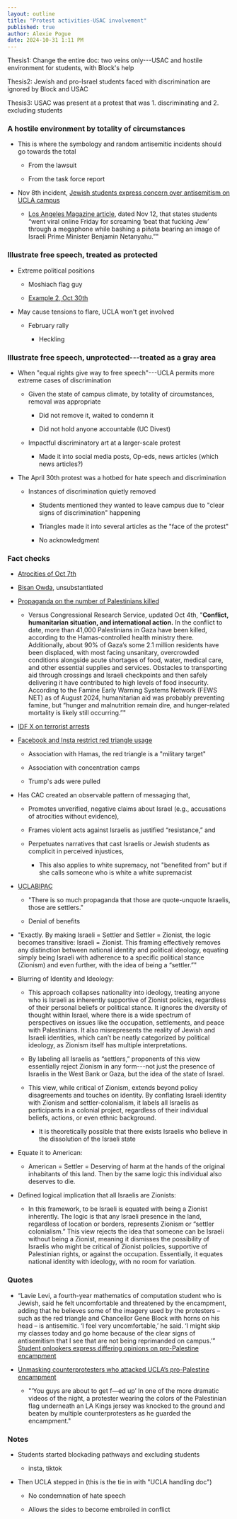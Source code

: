```yaml
---
layout: outline
title: "Protest activities-USAC involvement"
published: true
author: Alexie Pogue
date: 2024-10-31 1:11 PM
---
```



Thesis1: Change the entire doc: two veins only---USAC and hostile environment for students, with Block's help

Thesis2: Jewish and pro-Israel students faced with discrimination are ignored by Block and USAC 

Thesis3: USAC was present at a protest that was 1. discriminating and 2. excluding students



### A hostile environment by totality of circumstances 

- This is where the symbology and random antisemitic incidents should go towards the total

	- From the lawsuit

	- From the task force report


- Nov 8th incident, [Jewish students express concern over antisemitism on UCLA campus](https://dailybruin.com/2023/11/19/jewish-students-express-concern-over-antisemitism-on-ucla-campus)

	- [Los Angeles Magazine article](https://lamag.com/news/ucla-condemns-pro-palestinian-student-protesters-antisemitic-behavior), dated Nov 12, that states students “went viral online Friday for screaming ‘beat that fucking Jew’ through a megaphone while bashing a piñata bearing an image of Israeli Prime Minister Benjamin Netanyahu.”"


### Illustrate free speech, treated as protected 

- Extreme political positions

	- Moshiach flag guy 

	- [Example 2, Oct 30th](https://www.reddit.com/r/ucla/comments/17k6sx8/islamophobes_on_campus/)

- May cause tensions to flare, UCLA won't get involved 

	- February rally 

		- Heckling 

	

### Illustrate free speech, unprotected---treated as a gray area

- When "equal rights give way to free speech"---UCLA permits more extreme cases of discrimination

	- Given the state of campus climate, by totality of circumstances, removal was appropriate 

		- Did not remove it, waited to condemn it 

		- Did not hold anyone accountable (UC Divest)

	- Impactful discriminatory art at a larger-scale protest

		- Made it into social media posts, Op-eds, news articles (which news articles?)

- The April 30th protest was a hotbed for hate speech and discrimination 

	- Instances of discrimination quietly removed

		- Students mentioned they wanted to leave campus due to "clear signs of discrimination" happening 

		- Triangles made it into several articles as the "face of the protest"
	
		- No acknowledgment


### Fact checks

- [Atrocities of Oct 7th](https://www.factcheck.org/2023/10/what-we-know-about-three-widespread-israel-hamas-war-claims/)

- [Bisan Owda](https://www.thewrap.com/bisan-owda-emmy-israel-gaza-idf-executions-claim/), unsubstantiated 

- [Propaganda on the number of Palestinians killed](https://www.instagram.com/p/DA2Um1qR26B/?hl=en&img_index=2)

	- Versus Congressional Research Service, updated Oct 4th, "**Conflict, humanitarian situation, and international action.** In the conflict to date, more than 41,000 Palestinians in Gaza have been killed, according to the Hamas-controlled health ministry there. Additionally, about 90% of Gaza’s some 2.1 million residents have been displaced, with most facing unsanitary, overcrowded conditions alongside acute shortages of food, water, medical care, and other essential supplies and services. Obstacles to transporting aid through crossings and Israeli checkpoints and then safely delivering it have contributed to high levels of food insecurity. According to the Famine Early Warning Systems Network (FEWS NET) as of August 2024, humanitarian aid was probably preventing famine, but “hunger and malnutrition remain dire, and hunger-related mortality is likely still occurring.”"

- [IDF X on terrorist arrests](https://x.com/AvichayAdraee/status/1847644148355993827)

- [Facebook and Insta restrict red triangle usage](https://www.instagram.com/muslim/p/DA55NaXOU0x/?img_index=1)

	- Association with Hamas, the red triangle is a "military target"

	- Association with concentration camps

	- Trump's ads were pulled 

- Has CAC created an observable pattern of messaging that, 

	- Promotes unverified, negative claims about Israel (e.g., accusations of atrocities without evidence),

	- Frames violent acts against Israelis as justified “resistance,” and

	- Perpetuates narratives that cast Israelis or Jewish students as complicit in perceived injustices,

		- This also applies to white supremacy, not "benefited from" but if she calls someone who is white a white supremacist 

- [UCLABIPAC](http://127.0.0.1:4000/2024/06/20/Why-do-major-protest-related-incidents-keep-happening-at-UCLA/)

	- "There is so much propaganda that those are quote-unquote Israelis, those are settlers."

	- Denial of benefits

- "Exactly. By making Israeli = Settler and Settler = Zionist, the logic becomes transitive: Israeli = Zionist. This framing effectively removes any distinction between national identity and political ideology, equating simply being Israeli with adherence to a specific political stance (Zionism) and even further, with the idea of being a “settler.”"

- Blurring of Identity and Ideology:

	- This approach collapses nationality into ideology, treating anyone who is Israeli as inherently supportive of Zionist policies, regardless of their personal beliefs or political stance. It ignores the diversity of thought within Israel, where there is a wide spectrum of perspectives on issues like the occupation, settlements, and peace with Palestinians. It also misrepresents the reality of Jewish and Israeli identities, which can’t be neatly categorized by political ideology, as Zionism itself has multiple interpretations.

	- By labeling all Israelis as “settlers,” proponents of this view essentially reject Zionism in any form---not just the presence of Israelis in the West Bank or Gaza, but the idea of the state of Israel.

	- This view, while critical of Zionism, extends beyond policy disagreements and touches on identity. By conflating Israeli identity with Zionism and settler-colonialism, it labels all Israelis as participants in a colonial project, regardless of their individual beliefs, actions, or even ethnic background.

		- It is theoretically possible that there exists Israelis who believe in the dissolution of the Israeli state 

- Equate it to American:

	- American = Settler = Deserving of harm at the hands of the original inhabitants of this land. Then by the same logic this individual also deserves to die. 

- Defined logical implication that all Israelis are Zionists:

	- In this framework, to be Israeli is equated with being a Zionist inherently. The logic is that any Israeli presence in the land, regardless of location or borders, represents Zionism or “settler colonialism.” This view rejects the idea that someone can be Israeli without being a Zionist, meaning it dismisses the possibility of Israelis who might be critical of Zionist policies, supportive of Palestinian rights, or against the occupation. Essentially, it equates national identity with ideology, with no room for variation.


### Quotes 

- “Lavie Levi, a fourth-year mathematics of computation student who is Jewish, said he felt uncomfortable and threatened by 	the encampment, adding that he believes some of the imagery used by the protesters – such as the red triangle and 			Chancellor Gene Block with horns on his head – is antisemitic. ‘I feel very uncomfortable,’ he said. ‘I might skip my 		classes today and go home because of the clear signs of antisemitism that I see that are not being reprimanded on 			campus.’” [Student onlookers express differing opinions on pro-Palestine encampment](https://dailybruin.com/2024/04/25/student-onlookers-express-differing-opinions-on-pro-palestine-encampment)


- [Unmasking counterprotesters who attacked UCLA’s pro-Palestine encampment](https://www.cnn.com/2024/05/16/us/ucla-student-protests-counterprotesters-invs/index.html)

	- "‘You guys are about to get f—ed up’
	In one of the more dramatic videos of the night, a protester wearing the colors of the Palestinian flag underneath an LA Kings jersey was knocked to the ground and beaten by multiple counterprotesters as he guarded the encampment."




### Notes

- Students started blockading pathways and excluding students

	- insta, tiktok 

- Then UCLA stepped in (this is the tie in with "UCLA handling doc")

	- No condemnation of hate speech 

	- Allows the sides to become embroiled in conflict 
